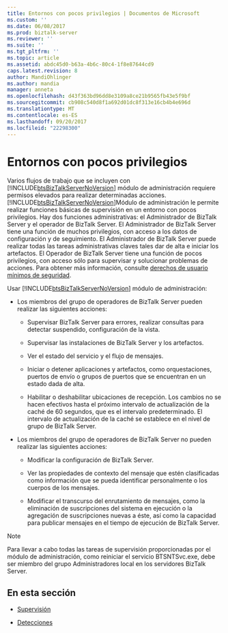 ```yaml
---
title: Entornos con pocos privilegios | Documentos de Microsoft
ms.custom: ''
ms.date: 06/08/2017
ms.prod: biztalk-server
ms.reviewer: ''
ms.suite: ''
ms.tgt_pltfrm: ''
ms.topic: article
ms.assetid: abdc45d0-b63a-4b6c-80c4-1f8e87644cd9
caps.latest.revision: 8
author: MandiOhlinger
ms.author: mandia
manager: anneta
ms.openlocfilehash: d43f363bd96dd8e3109a8ce21b9565fb43e5f9bf
ms.sourcegitcommit: cb908c540d8f1a692d01dc8f313e16cb4b4e696d
ms.translationtype: MT
ms.contentlocale: es-ES
ms.lasthandoff: 09/20/2017
ms.locfileid: "22298300"
---
```

# <a name="low-privilege-environments"></a>Entornos con pocos privilegios
Varios flujos de trabajo que se incluyen con [!INCLUDE[btsBizTalkServerNoVersion](../includes/btsbiztalkservernoversion-md.md)] módulo de administración requiere permisos elevados para realizar determinadas acciones. [!INCLUDE[btsBizTalkServerNoVersion](../includes/btsbiztalkservernoversion-md.md)]Módulo de administración le permite realizar funciones básicas de supervisión en un entorno con pocos privilegios. Hay dos funciones administrativas: el Administrador de BizTalk Server y el operador de BizTalk Server. El Administrador de BizTalk Server tiene una función de muchos privilegios, con acceso a los datos de configuración y de seguimiento. El Administrador de BizTalk Server puede realizar todas las tareas administrativas claves tales dar de alta e iniciar los artefactos. El Operador de BizTalk Server tiene una función de pocos privilegios, con acceso sólo para supervisar y solucionar problemas de acciones. Para obtener más información, consulte [derechos de usuario mínimos de seguridad](http://technet.microsoft.com/library/aa559845\(BTS.80\).aspx).  
  
 Usar [!INCLUDE[btsBizTalkServerNoVersion](../includes/btsbiztalkservernoversion-md.md)] módulo de administración:  
  
-   Los miembros del grupo de operadores de BizTalk Server pueden realizar las siguientes acciones:  
  
    -   Supervisar BizTalk Server para errores, realizar consultas para detectar suspendido, configuración de la vista.  
  
    -   Supervisar las instalaciones de BizTalk Server y los artefactos.  
  
    -   Ver el estado del servicio y el flujo de mensajes.  
  
    -   Iniciar o detener aplicaciones y artefactos, como orquestaciones, puertos de envío o grupos de puertos que se encuentran en un estado dada de alta.  
  
    -   Habilitar o deshabilitar ubicaciones de recepción. Los cambios no se hacen efectivos hasta el próximo intervalo de actualización de la caché de 60 segundos, que es el intervalo predeterminado. El intervalo de actualización de la caché se establece en el nivel de grupo de BizTalk Server.  
  
-   Los miembros del grupo de operadores de BizTalk Server no pueden realizar las siguientes acciones:  
  
    -   Modificar la configuración de BizTalk Server.  
  
    -   Ver las propiedades de contexto del mensaje que estén clasificadas como información que se pueda identificar personalmente o los cuerpos de los mensajes.  
  
    -   Modificar el transcurso del enrutamiento de mensajes, como la eliminación de suscripciones del sistema en ejecución o la agregación de suscripciones nuevas a éste, así como la capacidad para publicar mensajes en el tiempo de ejecución de BizTalk Server.  
  
> [!NOTE]  
>  Para llevar a cabo todas las tareas de supervisión proporcionadas por el módulo de administración, como reiniciar el servicio BTSNTSvc.exe, debe ser miembro del grupo Administradores local en los servidores BizTalk Server.  
  
## <a name="in-this-section"></a>En esta sección  
  
-   [Supervisión](../technical-guides/monitoring.md)  
  
-   [Detecciones](../technical-guides/discoveries.md)
